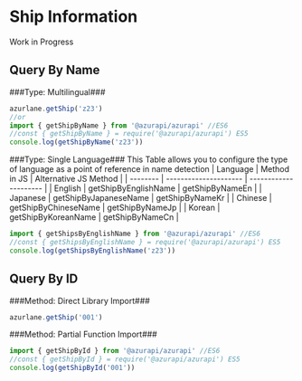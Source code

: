# Ship Information
Work in Progress
## Query By Name
###Type: Multilingual###
```javascript
azurlane.getShip('z23')
//or
import { getShipByName } from '@azurapi/azurapi' //ES6
//const { getShipByName } = require('@azurapi/azurapi') ES5
console.log(getShipByName('z23'))
```
###Type: Single Language###
This Table allows you to configure the type of language as a point of reference in name detection
| Language | Method in JS          | Alternative JS Method |
| -------- | --------------------- | --------------------- |
| English  | getShipByEnglishName  | getShipByNameEn       |
| Japanese | getShipByJapaneseName | getShipByNameKr       |
| Chinese  | getShipByChineseName  | getShipByNameJp       |
| Korean   | getShipByKoreanName   | getShipByNameCn       |
```javascript
import { getShipsByEnglishName } from '@azurapi/azurapi' //ES6
//const { getShipsByEnglishName } = require('@azurapi/azurapi') ES5
console.log(getShipsByEnglishName('z23'))
```
## Query By ID
###Method: Direct Library Import###
```javascript
azurlane.getShip('001')
```
###Method: Partial Function Import###
```javascript
import { getShipById } from '@azurapi/azurapi' //ES6
//const { getShipById } = require('@azurapi/azurapi') ES5
console.log(getShipById('001'))
```
